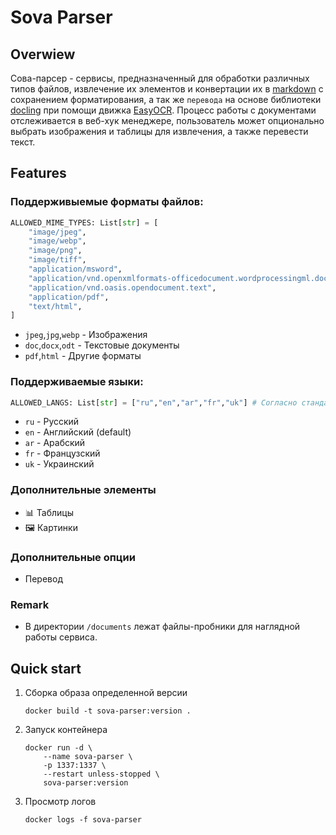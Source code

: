 # Sova Parser

## Overwiew
Сова-парсер - сервисы\, предназначенный для обработки различных типов файлов, извлечение их элементов и конвертации их в [markdown](https://en.wikipedia.org/wiki/Markdown) с сохранением форматирования, а так же `перевода` на основе библиотеки [docling](https://github.com/docling-project/docling) при помощи движка [EasyOCR](https://www.jaided.ai/easyocr/documentation/). Процесс работы с документами отслеживается в веб-хук менеджере, пользователь может опционально выбрать изображения и таблицы для извлечения, а также перевести текст.    

## Features 
### Поддерживыемые форматы файлов:
```python
ALLOWED_MIME_TYPES: List[str] = [
    "image/jpeg",
    "image/webp",
    "image/png",
    "image/tiff",
    "application/msword",
    "application/vnd.openxmlformats-officedocument.wordprocessingml.document",
    "application/vnd.oasis.opendocument.text",
    "application/pdf",
    "text/html",
]
```
 - `jpeg`,`jpg`,`webp` - Изображения
 - `doc`,`docx`,`odt` - Текстовые документы
 - `pdf`,`html` - Другие форматы


### Поддерживаемые языки:
```python 
ALLOWED_LANGS: List[str] = ["ru","en","ar","fr","uk"] # Согласно стандарту iso-639
```
 - `ru` - Русский
 - `en` - Английский (default)
 - `ar` - Арабский
 - `fr` - Французский
 - `uk` - Украинский
  
### Дополнительные элементы
- 📊 Таблицы
- 🖼️ Картинки

### Дополнительные опции
- Перевод


### Remark
 - В директории `/documents` лежат файлы-пробники для наглядной работы сервиса.


## Quick start

1.  Сборка образа определенной версии

    ```shell
    docker build -t sova-parser:version .
    ```

2) Запуск контейнера  

    ```shell
    docker run -d \
        --name sova-parser \
        -p 1337:1337 \
        --restart unless-stopped \
        sova-parser:version 
    ```
3) Просмотр логов

    ```shell
    docker logs -f sova-parser
    ```